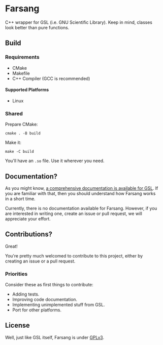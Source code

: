 # Farsang

C++ wrapper for GSL (i.e. GNU Scientific Library). Keep in mind, classes look better than pure functions.

## Build

### Requirements

-   CMake
-   Makefile
-   C++ Compiler (GCC is recommended)

#### Supported Platforms

-   Linux

### Shared

Prepare CMake:

```
cmake . -B build
```

Make it:

```
make -C build
```

You'll have an `.so` file. Use it wherever you need.

## Documentation?

As you might know, [a comprehensive documentation is available for GSL](https://www.gnu.org/software/gsl/doc/html/index.html). If you are familiar with that, then you should understand how Farsang works in a short time.

Currently, there is no documentation available for Farsang. However, if you are interested in writing one, create an issue or pull request, we will appreciate your effort.

## Contributions?

Great!

You're pretty much welcomed to contribute to this project, either by creating an issue or a pull request.

### Priorities

Consider these as first things to contribute:

-   Adding tests.
-   Improving code documentation.
-   Implementing unimplemented stuff from GSL.
-   Port for other platforms.

## License

Well, just like GSL itself, Farsang is under [GPLv3](./LICENSE.md).
